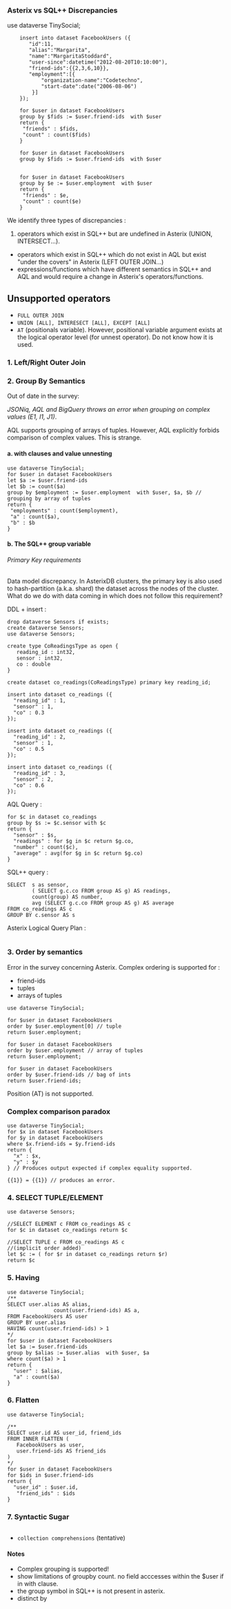 ### Asterix vs SQL++ Discrepancies

use dataverse TinySocial;

```
    insert into dataset FacebookUsers ({
       "id":11,
       "alias":"Margarita",
       "name":"MargaritaStoddard",
       "user-since":datetime("2012-08-20T10:10:00"),
       "friend-ids":{{2,3,6,10}},
       "employment":[{
           "organization-name":"Codetechno",
           "start-date":date("2006-08-06")
        }]
    });
    
    for $user in dataset FacebookUsers
    group by $fids := $user.friend-ids  with $user
    return {
     "friends" : $fids,
     "count" : count($fids)
    }
    
    for $user in dataset FacebookUsers
    group by $fids := $user.friend-ids  with $user
    
        
    for $user in dataset FacebookUsers
    group by $e := $user.employment  with $user
    return {
     "friends" : $e,
     "count" : count($e)
    }
```

We identify three types of discrepancies :

 1. operators which exist in SQL++ but are undefined in Asterix (UNION, INTERSECT...).
 - operators which exist in SQL++ which do not exist in AQL but exist "under the covers" in Asterix (LEFT OUTER JOIN...)
 - expressions/functions which have different semantics in SQL++ and AQL and would require a change in Asterix's operators/functions.
 
## Unsupported operators

 - `FULL OUTER JOIN`
 - `UNION [ALL], INTERESECT [ALL], EXCEPT [ALL]`
 - `AT` (positionals variable). However, positional variable argument exists at the logical operator level (for unnest operator). Do not know how it is used.


### 1. Left/Right Outer Join

### 2. Group By Semantics

Out of date in the survey: 

*JSONiq, AQL and BigQuery throws an error when
grouping on complex values (E1, I1, J1)*.

AQL supports grouping of arrays of tuples. However, AQL explicitly forbids comparison of complex values. This is strange.

#### a. with clauses and value unnesting

```
use dataverse TinySocial;
for $user in dataset FacebookUsers
let $a := $user.friend-ids
let $b := count($a)
group by $employment := $user.employment  with $user, $a, $b // grouping by array of tuples
return {
 "employments" : count($employment),
 "a" : count($a),
 "b" : $b
}
```
 



#### b. The SQL++ group variable

###### Primary Key requirements

Data model discrepancy. In AsterixDB clusters, the primary key is also used to hash-partition (a.k.a. shard) the dataset across the nodes of the cluster. What do we do with data coming in which does not follow this requirement?

DDL + insert :

```
drop dataverse Sensors if exists;
create dataverse Sensors;
use dataverse Sensors;

create type CoReadingsType as open {
   reading_id : int32,
   sensor : int32,
   co : double
}

create dataset co_readings(CoReadingsType) primary key reading_id;

insert into dataset co_readings ({
  "reading_id" : 1,
  "sensor" : 1,
  "co" : 0.3
});

insert into dataset co_readings ({
  "reading_id" : 2,
  "sensor" : 1,
  "co" : 0.5  
});

insert into dataset co_readings ({
  "reading_id" : 3,
  "sensor" : 2,
  "co" : 0.6  
});
```

AQL Query :

```
for $c in dataset co_readings
group by $s := $c.sensor with $c
return {
  "sensor" : $s,
  "readings" : for $g in $c return $g.co,
  "number" : count($c),
  "average" : avg(for $g in $c return $g.co)
}
```

SQL++ query :

```
SELECT 	s as sensor,
		( SELECT g.c.co FROM group AS g) AS readings,
		count(group) AS number,
		avg (SELECT g.c.co FROM group AS g) AS average
FROM co_readings AS c
GROUP BY c.sensor AS s
```

Asterix Logical Query Plan :

```
```

### 3. Order by semantics

Error in the survey concerning Asterix. Complex ordering is supported for : 

  - friend-ids
  - tuples
  - arrays of tuples

```
use dataverse TinySocial;

for $user in dataset FacebookUsers
order by $user.employment[0] // tuple
return $user.employment;

for $user in dataset FacebookUsers
order by $user.employment // array of tuples
return $user.employment;

for $user in dataset FacebookUsers
order by $user.friend-ids // bag of ints
return $user.friend-ids;
```

Position (AT) is not supported.


### Complex comparison paradox

```
use dataverse TinySocial;
for $x in dataset FacebookUsers
for $y in dataset FacebookUsers
where $x.friend-ids = $y.friend-ids
return {
  "x" : $x,
  "y" : $y
} // Produces output expected if complex equality supported.

{{1}} = {{1}} // produces an error.
```


### 4. SELECT TUPLE/ELEMENT

```
use dataverse Sensors;

//SELECT ELEMENT c FROM co_readings AS c
for $c in dataset co_readings return $c

//SELECT TUPLE c FROM co_readings AS c
//(implicit order added)
let $c := ( for $r in dataset co_readings return $r)
return $c
```

### 5. Having

```
use dataverse TinySocial;
/**
SELECT user.alias AS alias,
               count(user.friend-ids) AS a,
FROM FacebookUsers AS user
GROUP BY user.alias
HAVING count(user.friend-ids) > 1
*/
for $user in dataset FacebookUsers
let $a := $user.friend-ids
group by $alias := $user.alias  with $user, $a 
where count($a) > 1
return {
  "user" : $alias,
  "a" : count($a)
}
```

### 6. Flatten

```
use dataverse TinySocial;

/**
SELECT user.id AS user_id, friend_ids
FROM INNER FLATTEN (
   FacebookUsers as user,
   user.friend-ids AS friend_ids
)
*/
for $user in dataset FacebookUsers
for $ids in $user.friend-ids
return {
  "user_id" : $user.id,
   "friend_ids" : $ids
}
```

### 7. Syntactic Sugar

```
```
 - `collection comprehensions` (tentative)

#### Notes 

 - Complex grouping is supported!
 - show limitations of groupby count. no field acccesses within the $user if in with clause.
 -  the group symbol in SQL++ is not present in asterix.
 - distinct by